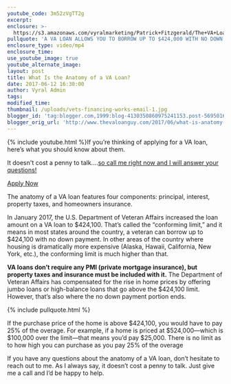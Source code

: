 ```yaml
---
youtube_code: 3m52zVgTT2g
excerpt:
enclosure: >-
  https://s3.amazonaws.com/vyralmarketing/Patrick+Fitzgerald/The+VA+Loan+Guy-+How+veterans+financing+works.mp4
pullquote: 'A VA LOAN ALLOWS YOU TO BORROW UP TO $424,000 WITH NO DOWN PAYMENT.'
enclosure_type: video/mp4
enclosure_time:
use_youtube_image: true
youtube_alternate_image:
layout: post
title: What Is the Anatomy of a VA Loan?
date: 2017-06-12 16:30:00
author: Vyral Admin
tags:
modified_time:
thumbnail: /uploads/vets-financing-works-email-1.jpg
blogger_id: 'tag:blogger.com,1999:blog-4130350860975241153.post-5695016289138504728'
blogger_orig_url: 'http://www.thevaloanguy.com/2017/06/what-is-anatomy-of-va-loan.html'
---
```


{% include youtube.html %}If you’re thinking of applying for a VA loan, here’s what you should know about them.

It doesn't cost a penny to talk….[so call me right now and I will answer your questions!](http://texas-vet-loans.com/contact/)

[Apply Now](https://preapp1003.com/id/Patrick-Fitzgerald/)

The anatomy of a VA loan features four components: principal, interest, property taxes, and homeowners insurance.

In January 2017, the U.S. Department of Veteran Affairs increased the loan amount on a VA loan to $424,100. That’s called the “conforming limit,”  and it means in most states around the country, a veteran can borrow up to $424,100 with no down payment. In other areas of the country where housing is dramatically more expensive (Alaska, Hawaii, California, New York, etc.), the conforming limit is much higher than that.

**VA loans don’t require any PMI (private mortgage insurance), but property taxes and insurance must be included with it.** The Department of Veteran Affairs has compensated for the rise in home prices by offering jumbo loans or high-balance loans that go above the $424,100 limit. However, that’s also where the no down payment portion ends.

{% include pullquote.html %}

If the purchase price of the home is above $424,100, you would have to pay 25% of the overage. For example, if a home is priced at $524,000—which is $100,000 over the limit—that means you’d pay $25,000. There is no limit as to how high you can purchase as you pay 25% of the overage

If you have any questions about the anatomy of a VA loan, don’t hesitate to reach out to me. As I always say, it doesn’t cost a penny to talk. Just give me a call and I’d be happy to help.